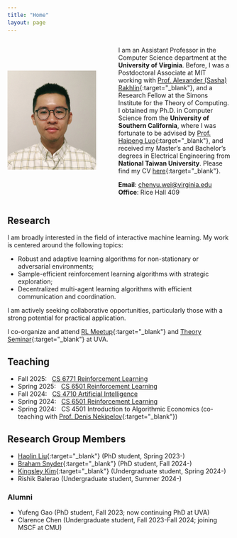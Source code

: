 ```yaml
---
title: "Home"
layout: page
---
```


<div style="display: flex; align-items: center;">


   <div style="flex: 0 0 200px; margin-right: 50px;">
    <img src="/image/photo.png" alt="My Photo" style="max-width: 100%; height: auto;">
  </div>

  <div style="flex: 1;" markdown="1">

I am an Assistant Professor in the Computer Science department at the **University of Virginia**. Before, I was a Postdoctoral Associate at MIT working with [Prof. Alexander (Sasha) Rakhlin](http://www.mit.edu/~rakhlin/){:target="_blank"}, and a Research Fellow at the Simons Institute for the Theory of Computing. I obtained my Ph.D. in Computer Science from the **University of Southern California**, where I was fortunate to be advised by [Prof. Haipeng Luo](https://haipeng-luo.net/){:target="_blank"}, and received my Master’s and Bachelor’s degrees in Electrical Engineering from **National Taiwan University**. Please find my CV [here](/document/cv.pdf){:target="_blank"}. 

**Email**: chenyu.wei@virginia.edu  
**Office**: Rice Hall 409
  
  </div>


 


</div>



## Research

I am broadly interested in the field of interactive machine learning. My work is centered around the following topics:   
- Robust and adaptive learning algorithms for non-stationary or adversarial environments;   
- Sample-efficient reinforcement learning algorithms with strategic exploration;   
- Decentralized multi-agent learning algorithms with efficient communication and coordination.  

I am actively seeking collaborative opportunities, particularly those with a strong potential for practical application.  
   
I co-organize and attend [RL Meetup](https://rl-meetup.github.io/){:target="_blank"} and [Theory Seminar](https://sites.google.com/view/tcs-uva/theory-seminar/){:target="_blank"} at UVA. 


## Teaching

- Fall 2025: &nbsp; [CS 6771 Reinforcement Learning](/rl2025fa/)  
- Spring 2025: &nbsp; [CS 6501 Reinforcement Learning](/rl2025sp/)  
- Fall 2024: &nbsp; [CS 4710 Artificial Intelligence](/ai2024fa/)  
- Spring 2024: &nbsp; [CS 6501 Reinforcement Learning](/rl2024sp/)  
- Spring 2024: &nbsp; CS 4501 Introduction to Algorithmic Economics (co-teaching with [Prof. Denis Nekipelov](https://engineering.virginia.edu/faculty/denis-nekipelov){:target="_blank"})  





## Research Group Members

- [Haolin Liu](https://liuhl2000.github.io/){:target="_blank"} (PhD student, Spring 2023-)  
- [Braham Snyder](https://www.braham.io/){:target="_blank"} (PhD student, Fall 2024-)   
- [Kingsley Kim](https://kingsleykim.dev/){:target="_blank"} (Undergraduate student, Spring 2024-)  
- Rishik Balerao (Undergraduate student, Summer 2024-)  


### Alumni  

- Yufeng Gao (PhD student, Fall 2023; now continuing PhD at UVA)  
- Clarence Chen (Undergraduate student, Fall 2023-Fall 2024; joining MSCF at CMU)  






